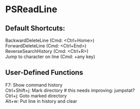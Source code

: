 PSReadLine
==========

## Default Shortcuts:  

BackwardDeleteLine        (Cmd: <Ctrl+Home>)  
ForwardDeleteLine         (Cmd: <Ctrl+End>)  
ReverseSearchHistory      (Cmd: <Ctrl+R>)  
Jump to character on line (Cmd: <F3>+any key)  

## User-Defined Functions

F7: Show command history  
Ctrl+Shift+j: Mark directory # this needs improving: jumpstat?  
Ctrl+j: Goto marked directory  
Alt+w: Put line in history and clear  
